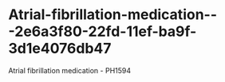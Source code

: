 # Atrial-fibrillation-medication---2e6a3f80-22fd-11ef-ba9f-3d1e4076db47
Atrial fibrillation medication - PH1594
